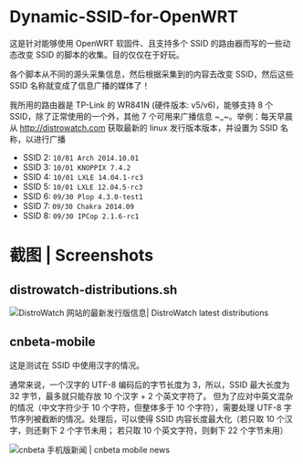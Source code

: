 Dynamic-SSID-for-OpenWRT
========================

这是针对能够使用 OpenWRT 软固件、且支持多个 SSID 的路由器而写的一些动态改变 SSID 的脚本的收集。目的仅仅在于好玩。

各个脚本从不同的源头采集信息，然后根据采集到的内容去改变 SSID，然后这些 SSID 名称就变成了信息广播的媒体了！

我所用的路由器是 TP-Link 的 WR841N (硬件版本: v5/v6)，能够支持 8 个 SSID，除了正常使用的一个外，其他 7 个可用来广播信息 ~\_~。举例：每天早晨从 http://distrowatch.com 获取最新的 linux 发行版本版本，并设置为 SSID 名称，以进行广播

* SSID 2: `10/01 Arch 2014.10.01`
* SSID 3: `10/01 KNOPPIX 7.4.2`
* SSID 4: `10/01 LXLE 14.04.1-rc3`
* SSID 5: `10/01 LXLE 12.04.5-rc3`
* SSID 6: `09/30 Plop 4.3.0-test1`
* SSID 7: `09/30 Chakra 2014.09`
* SSID 8: `09/30 IPCop 2.1.6-rc1`


截图 | Screenshots
==================

## distrowatch-distributions.sh ##

![DistroWatch 网站的最新发行版信息| DistroWatch latest distributions](https://github.com/moontide/Dynamic-SSID-for-OpenWRT/raw/master/screenshots/distrowatch-latest-distributions.png)

## cnbeta-mobile ##

这是测试在 SSID 中使用汉字的情况。

通常来说，一个汉字的 UTF-8 编码后的字节长度为 3，所以，SSID 最大长度为 32 字节，最多就只能存放 10 个汉字 + 2 个英文字符了。 但为了应对中英文混杂的情况（中文字符少于 10 个字符，但整体多于 10 个字符），需要处理 UTF-8 字节序列被截断的情况。处理后，可以使得 SSID 内容长度最大化（若只取 10 个汉字，则还剩下 2 个字节未用； 若只取 10 个英文字符，则剩下 22 个字节未用）

![cnbeta 手机版新闻 | cnbeta mobile news](https://github.com/moontide/Dynamic-SSID-for-OpenWRT/raw/master/screenshots/cnbeta-mobile-news.png)
